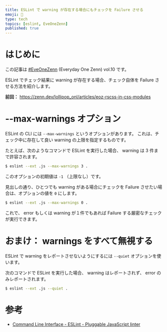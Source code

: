 ```yaml
---
title: ESLint で warning が存在する場合にもチェックを Failure させる
emoji: 🍭
type: tech
topics: [eslint, EveOneZenn]
published: true
---
```


# はじめに

この記事は [#EveOneZenn](https://zenn.dev/topics/eveonezenn) (Everyday One Zenn) vol.10 です。

ESLint でチェック結果に warning が存在する場合、チェック自体を Failure させる方法を紹介します。

**前回：**
https://zenn.dev/lollipop_onl/articles/eoz-rscss-in-css-modules

# --max-warnings オプション

ESLint の CLI には `--max-warnings` というオプションがあります。
これは、チェック中に存在して良い warning の上限を指定するものです。

たとえば、次のようなコマンドで ESLint を実行した場合、 warning は 3 件まで許容されます。

```sh
$ eslint --ext .js --max-warnings 3 .
```

このオプションの初期値は `-1` （上限なし）です。

見出しの通り、ひとつでも warning がある場合にチェックを Failure させたい場合は、オプションの値を `0` にします。

```sh
$ eslint --ext .js --max-warnings 0 .
```

これで、 error もしくは warning が１件でもあれば Failure する厳密なチェックが実行できます。

# おまけ： warnings をすべて無視する

ESLint で warning をレポートさせないようにするには `--quiet` オプションを使います。

次のコマンドで ESLint を実行した場合、 warning はレポートされず、 error のみレポートされます。

```sh
$ eslint --ext .js --quiet .
```

# 参考

* [Command Line Interface - ESLint - Pluggable JavaScript linter](https://eslint.org/docs/user-guide/command-line-interface)
